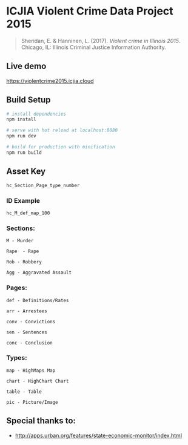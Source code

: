 # ICJIA Violent Crime Data Project 2015

> Sheridan, E. & Hanninen, L. (2017). _Violent crime in Illinois 2015_. Chicago, IL: Illinois Criminal Justice Information Authority.

## Live demo

https://violentcrime2015.icjia.cloud

## Build Setup

``` bash
# install dependencies
npm install

# serve with hot reload at localhost:8080
npm run dev

# build for production with minification
npm run build
```

## Asset Key
```
hc_Section_Page_type_number
```

### ID Example

```
hc_M_def_map_100
```

### Sections:

```
M - Murder

Rape  - Rape

Rob - Robbery

Agg - Aggravated Assault
```

### Pages:

```
def - Definitions/Rates

arr - Arrestees

conv - Convictions

sen - Sentences

conc - Conclusion
```

### Types:

```
map - HighMaps Map

chart - HighChart Chart

table - Table

pic - Picture/Image

```
## Special thanks to:
- http://apps.urban.org/features/state-economic-monitor/index.html
